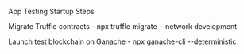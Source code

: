 App Testing Startup Steps


Migrate Truffle contracts -
npx truffle migrate --network development

Launch test blockchain on Ganache -
npx ganache-cli --deterministic
